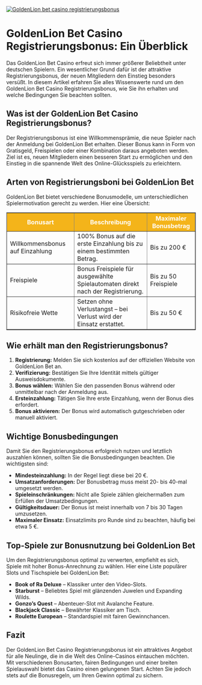 [![GoldenLion bet casino registrierungsbonus](https://123-caf.pages.dev/gitsignup.png)](https://vrmoo.ru/Bt82HjjY)

<h1>GoldenLion Bet Casino Registrierungsbonus: Ein Überblick</h1>  <p>Das GoldenLion Bet Casino erfreut sich immer größerer Beliebtheit unter deutschen Spielern. Ein wesentlicher Grund dafür ist der attraktive Registrierungsbonus, der neuen Mitgliedern den Einstieg besonders versüßt. In diesem Artikel erfahren Sie alles Wissenswerte rund um den GoldenLion Bet Casino Registrierungsbonus, wie Sie ihn erhalten und welche Bedingungen Sie beachten sollten.</p>  <h2>Was ist der GoldenLion Bet Casino Registrierungsbonus?</h2>  <p>Der Registrierungsbonus ist eine Willkommensprämie, die neue Spieler nach der Anmeldung bei GoldenLion Bet erhalten. Dieser Bonus kann in Form von Gratisgeld, Freispielen oder einer Kombination daraus angeboten werden. Ziel ist es, neuen Mitgliedern einen besseren Start zu ermöglichen und den Einstieg in die spannende Welt des Online-Glücksspiels zu erleichtern.</p>  <h2>Arten von Registrierungsboni bei GoldenLion Bet</h2>  <p>GoldenLion Bet bietet verschiedene Bonusmodelle, um unterschiedlichen Spielermotivation gerecht zu werden. Hier eine Übersicht:</p>  <table border="1" cellpadding="8" cellspacing="0" style="border-collapse: collapse; width: 100%; max-width: 600px;">   <thead>     <tr style="background-color: #f4b41a; color: #fff;">       <th>Bonusart</th>       <th>Beschreibung</th>       <th>Maximaler Bonusbetrag</th>     </tr>   </thead>   <tbody>     <tr>       <td>Willkommensbonus auf Einzahlung</td>       <td>100% Bonus auf die erste Einzahlung bis zu einem bestimmten Betrag.</td>       <td>Bis zu 200 €</td>     </tr>     <tr>       <td>Freispiele</td>       <td>Bonus Freispiele für ausgewählte Spielautomaten direkt nach der Registrierung.</td>       <td>Bis zu 50 Freispiele</td>     </tr>     <tr>       <td>Risikofreie Wette</td>       <td>Setzen ohne Verlustangst – bei Verlust wird der Einsatz erstattet.</td>       <td>Bis zu 50 €</td>     </tr>   </tbody> </table>  <h2>Wie erhält man den Registrierungsbonus?</h2>  <ol>   <li><strong>Registrierung:</strong> Melden Sie sich kostenlos auf der offiziellen Website von GoldenLion Bet an.</li>   <li><strong>Verifizierung:</strong> Bestätigen Sie Ihre Identität mittels gültiger Ausweisdokumente.</li>   <li><strong>Bonus wählen:</strong> Wählen Sie den passenden Bonus während oder unmittelbar nach der Anmeldung aus.</li>   <li><strong>Ersteinzahlung:</strong> Tätigen Sie Ihre erste Einzahlung, wenn der Bonus dies erfordert.</li>   <li><strong>Bonus aktivieren:</strong> Der Bonus wird automatisch gutgeschrieben oder manuell aktiviert.</li> </ol>  <h2>Wichtige Bonusbedingungen</h2>  <p>Damit Sie den Registrierungsbonus erfolgreich nutzen und letztlich auszahlen können, sollten Sie die Bonusbedingungen beachten. Die wichtigsten sind:</p>  <ul>   <li><strong>Mindesteinzahlung:</strong> In der Regel liegt diese bei 20 €.</li>   <li><strong>Umsatzanforderungen:</strong> Der Bonusbetrag muss meist 20- bis 40-mal umgesetzt werden.</li>   <li><strong>Spieleinschränkungen:</strong> Nicht alle Spiele zählen gleichermaßen zum Erfüllen der Umsatzbedingungen.</li>   <li><strong>Gültigkeitsdauer:</strong> Der Bonus ist meist innerhalb von 7 bis 30 Tagen umzusetzen.</li>   <li><strong>Maximaler Einsatz:</strong> Einsatzlimits pro Runde sind zu beachten, häufig bei etwa 5 €.</li> </ul>  <h2>Top-Spiele zur Bonusnutzung bei GoldenLion Bet</h2>  <p>Um den Registrierungsbonus optimal zu verwerten, empfiehlt es sich, Spiele mit hoher Bonus-Anrechnung zu wählen. Hier eine Liste populärer Slots und Tischspiele bei GoldenLion Bet:</p>  <ul>   <li><strong>Book of Ra Deluxe</strong> – Klassiker unter den Video-Slots.</li>   <li><strong>Starburst</strong> – Beliebtes Spiel mit glänzenden Juwelen und Expanding Wilds.</li>   <li><strong>Gonzo’s Quest</strong> – Abenteuer-Slot mit Avalanche Feature.</li>   <li><strong>Blackjack Classic</strong> – Bewährter Klassiker am Tisch.</li>   <li><strong>Roulette European</strong> – Standardspiel mit fairen Gewinnchancen.</li> </ul>  <h2>Fazit</h2>  <p>Der GoldenLion Bet Casino Registrierungsbonus ist ein attraktives Angebot für alle Neulinge, die in die Welt des Online-Casinos eintauchen möchten. Mit verschiedenen Bonusarten, fairen Bedingungen und einer breiten Spielauswahl bietet das Casino einen gelungenen Start. Achten Sie jedoch stets auf die Bonusregeln, um Ihren Gewinn optimal zu sichern.</p>